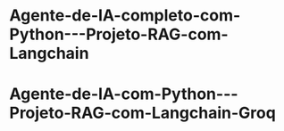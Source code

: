 # Agente-de-IA-completo-com-Python---Projeto-RAG-com-Langchain
# Agente-de-IA-com-Python---Projeto-RAG-com-Langchain-Groq
